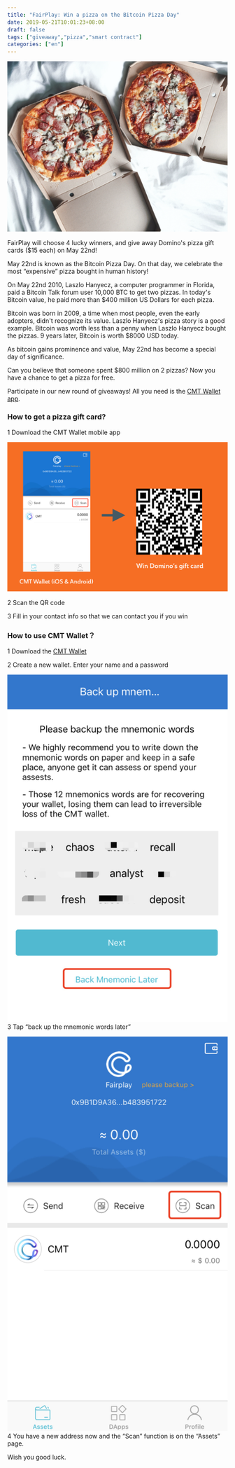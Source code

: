 ```yaml
---
title: "FairPlay: Win a pizza on the Bitcoin Pizza Day"
date: 2019-05-21T10:01:23+08:00
draft: false
tags: ["giveaway","pizza","smart contract"]
categories: ["en"]
---
```


![](/images/20190521-pizza-giveaway-01.png)

FairPlay will choose 4 lucky winners, and give away Domino's pizza gift cards ($15 each) on May 22nd!

May 22nd is known as the Bitcoin Pizza Day. On that day, we celebrate the most “expensive” pizza bought in human history!

On May 22nd 2010, Laszlo Hanyecz, a computer programmer in Florida, paid a Bitcoin Talk forum user 10,000 BTC to get two pizzas. In today's Bitcoin value, he paid more than $400 million US Dollars for each pizza. 

Bitcoin was born in 2009, a time when most people, even the early adopters, didn't recognize its value. Laszlo Hanyecz's pizza story is a good example. Bitcoin was worth less than a penny when Laszlo Hanyecz bought the pizzas. 9 years later, Bitcoin is worth $8000 USD today. 

As bitcoin gains prominence and value, May 22nd has become a special day of significance.

Can you believe that someone spent $800 million on 2 pizzas? Now you have a chance to get a pizza for free.

Participate in our new round of giveaways! All you need is the [CMT Wallet app](https://www.cybermiles.io/en-us/blockchain-infrastructure/cmt-wallet/).

### How to get a pizza gift card?

1 Download the CMT Wallet mobile app

![](/images/20190521-pizza-giveaway-02.png)

2 Scan the QR code

3 Fill in your contact info so that we can contact you if you win

### How to use CMT Wallet？

1 Download the [CMT Wallet](https://www.cybermiles.io/en-us/blockchain-infrastructure/cmt-wallet/)

2 Create a new wallet. Enter your name and a password

![](/images/20190510-fairplay-01.png)
3 Tap “back up the mnemonic words later”

![](/images/20190515-fairplay-user-manual-01.png)
4 You have a new address now and the “Scan” function is on the “Assets” page.

Wish you good luck. 
